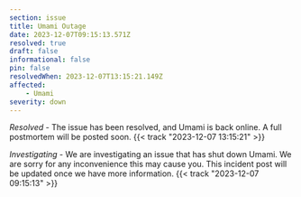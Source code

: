 ```yaml
---
section: issue
title: Umami Outage
date: 2023-12-07T09:15:13.571Z
resolved: true
draft: false
informational: false
pin: false
resolvedWhen: 2023-12-07T13:15:21.149Z
affected:
    - Umami
severity: down
---
```

*Resolved* - The issue has been resolved, and Umami is back online. A full postmortem will be posted soon. {{< track "2023-12-07 13:15:21" >}}

*Investigating* - We are investigating an issue that has shut down Umami. We are sorry for any inconvenience this may cause you. This incident post will be updated once we have more information. {{< track "2023-12-07 09:15:13" >}}
